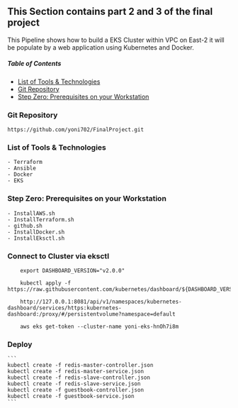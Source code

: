 ## This Section contains part 2 and 3 of the final project
This Pipeline shows how to build a EKS Cluster within VPC on East-2 
it will be populate by a web application using Kubernetes and Docker. 

##### Table of Contents
 * [List of Tools & Technologies](#Technologies)
 * [Git Repository](#Git)
 * [Step Zero: Prerequisites on your Workstation](#step-zero)

 ### Git Repository <a id="Git"></a>
    https://github.com/yoni702/FinalProject.git


 ### List of Tools & Technologies <a id="Technologies"></a>
    - Terraform
    - Ansible
    - Docker
    - EKS


 ### Step Zero: Prerequisites on your Workstation <a id="step-zero"></a>
    - InstallAWS.sh 
    - InstallTerraform.sh
    - github.sh
    - InstallDocker.sh
    - InstallEksctl.sh

### Connect to Cluster via eksctl
```
    export DASHBOARD_VERSION="v2.0.0"

    kubectl apply -f https://raw.githubusercontent.com/kubernetes/dashboard/${DASHBOARD_VERSION}/aio/deploy/recommended.yaml
```

```
    http://127.0.0.1:8081/api/v1/namespaces/kubernetes-dashboard/services/https:kubernetes-dashboard:/proxy/#/persistentvolume?namespace=default
```

```
    aws eks get-token --cluster-name yoni-eks-hnOh7i8m
```

### Deploy
    ```
    kubectl create -f redis-master-controller.json
    kubectl create -f redis-master-service.json
    kubectl create -f redis-slave-controller.json
    kubectl create -f redis-slave-service.json
    kubectl create -f guestbook-controller.json
    kubectl create -f guestbook-service.json
    ```